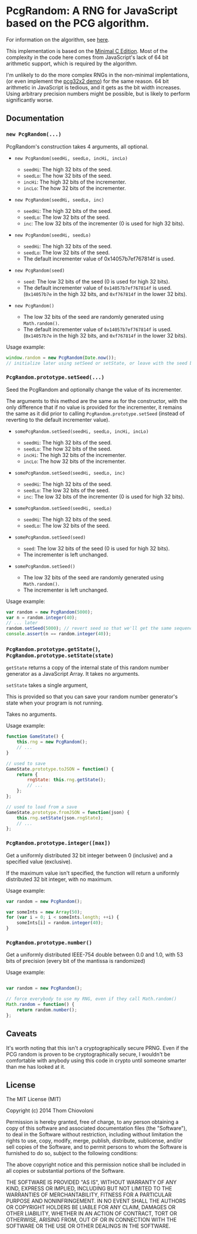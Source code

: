 # PcgRandom: A RNG for JavaScript based on the PCG algorithm.

For information on the algorithm, see [here](http://www.pcg-random.org/).

This implementation is based on the [Minimal C Edition](https://github.com/imneme/pcg-c-basic). Most of the complexity in the code here comes from JavaScript's lack of 64 bit arithmetic support, which is required by the algorithm.

I'm unlikely to do the more complex RNGs in the non-minimal implentations, (or even implement the [pcg32x2 demo](https://github.com/imneme/pcg-c-basic/blob/master/pcg32-demo.c)) for the same reason. 64 bit arithmetic in JavaScript is tedious, and it gets as the bit width increases. Using arbitrary precision numbers might be possible, but is likely to perform significantly worse.

## Documentation

### `new PcgRandom(...)`

PcgRandom's construction takes 4 arguments, all optional.

- `new PcgRandom(seedHi, seedLo, incHi, incLo)`
    + `seedHi`: The high 32 bits of the seed.
    + `seedLo`: The how 32 bits of the seed.
    + `incHi`: The high 32 bits of the incrementer.
    + `incLo`: The how 32 bits of the incrementer.

- `new PcgRandom(seedHi, seedLo, inc)`
    + `seedHi`: The high 32 bits of the seed.
    + `seedLo`: The low 32 bits of the seed.
    + `inc`: The low 32 bits of the incrementer (0 is used for high 32 bits).

- `new PcgRandom(seedHi, seedLo)`
    + `seedHi`: The high 32 bits of the seed.
    + `seedLo`: The low 32 bits of the seed.
    + The default incrementer value of 0x14057b7ef767814f is used.

- `new PcgRandom(seed)`
    - `seed`: The low 32 bits of the seed (0 is used for high 32 bits).
    - The default incrementer value of `0x14057b7ef767814f` is used. (`0x14057b7e` in the high 32 bits, and `0xf767814f` in the lower 32 bits).

- `new PcgRandom()`
    - The low 32 bits of the seed are randomly generated using `Math.random()`.
    - The default incrementer value of `0x14057b7ef767814f` is used. (`0x14057b7e` in the high 32 bits, and `0xf767814f` in the lower 32 bits).

Usage example:

```javascript
window.random = new PcgRandom(Date.now());
// initialize later using setSeed or setState, or leave with the seed based on the current time.
```

### `PcgRandom.prototype.setSeed(...)`

Seed the PcgRandom and optionally change the value of its incrementer.

The arguments to this method are the same as for the constructor, with the only difference that if no value is provided for the incrementer, it remains the same as it did prior to calling `PcgRandom.prototype.setSeed` (instead of reverting to the default incrementer value).

- `somePcgRandom.setSeed(seedHi, seedLo, incHi, incLo)`
    + `seedHi`: The high 32 bits of the seed.
    + `seedLo`: The how 32 bits of the seed.
    + `incHi`: The high 32 bits of the incrementer.
    + `incLo`: The how 32 bits of the incrementer.

- `somePcgRandom.setSeed(seedHi, seedLo, inc)`
    + `seedHi`: The high 32 bits of the seed.
    + `seedLo`: The low 32 bits of the seed.
    + `inc`: The low 32 bits of the incrementer (0 is used for high 32 bits).

- `somePcgRandom.setSeed(seedHi, seedLo)`
    + `seedHi`: The high 32 bits of the seed.
    + `seedLo`: The low 32 bits of the seed.

- `somePcgRandom.setSeed(seed)`
    - `seed`: The low 32 bits of the seed (0 is used for high 32 bits).
    - The incrementer is left unchanged.

- `somePcgRandom.setSeed()`
    - The low 32 bits of the seed are randomly generated using `Math.random()`.
    - The incrementer is left unchanged.

Usage example:

```javascript
var random = new PcgRandom(5000);
var n = random.integer(40);
// ... later
random.setSeed(5000); // revert seed so that we'll get the same sequence.
console.assert(n == random.integer(40));
```

### `PcgRandom.prototype.getState()`, `PcgRandom.prototype.setState(state)`

`getState` returns a copy of the internal state of this random number generator as a JavaScript Array. It takes no arguments.

`setState` takes a single argument, 

This is provided so that you can save your random number generator's state when your program is not running.

Takes no arguments.

Usage example:

```javascript
function GameState() {
	this.rng = new PcgRandom();
	// ...
}

// used to save
GameState.prototype.toJSON = function() {
	return {
		rngState: this.rng.getState();
		// ...
	};
};

// used to load from a save
GameState.prototype.fromJSON = function(json) {
	this.rng.setState(json.rngState);
	// ...
};
```

### `PcgRandom.prototype.integer([max])`

Get a uniformly distributed 32 bit integer between 0 (inclusive) and a specified value (exclusive).

If the maximum value isn't specified, the function will return a uniformly distributed 32 bit integer, with no maximum.

Usage example:

```javascript
var random = new PcgRandom();

var someInts = new Array(50);
for (var i = 0; i < someInts.length; ++i) {
	someInts[i] = random.integer(40);
}
```


### `PcgRandom.prototype.number()`

Get a uniformly distributed IEEE-754 double between 0.0 and 1.0, with 53 bits of precision (every bit of the mantissa is randomized)

Usage example:

```javascript

var random = new PcgRandom();

// force everybody to use my RNG, even if they call Math.random()
Math.random = function() {
	return random.number();
};
```

## Caveats

It's worth noting that this isn't a cryptographically secure PRNG. Even if the PCG random is proven to be cryptographically secure, I wouldn't be comfortable with anybody using this code in crypto until someone smarter than me has looked at it.

## License
The MIT License (MIT)

Copyright (c) 2014 Thom Chiovoloni

Permission is hereby granted, free of charge, to any person obtaining a copy
of this software and associated documentation files (the "Software"), to deal
in the Software without restriction, including without limitation the rights
to use, copy, modify, merge, publish, distribute, sublicense, and/or sell
copies of the Software, and to permit persons to whom the Software is
furnished to do so, subject to the following conditions:

The above copyright notice and this permission notice shall be included in
all copies or substantial portions of the Software.

THE SOFTWARE IS PROVIDED "AS IS", WITHOUT WARRANTY OF ANY KIND, EXPRESS OR
IMPLIED, INCLUDING BUT NOT LIMITED TO THE WARRANTIES OF MERCHANTABILITY,
FITNESS FOR A PARTICULAR PURPOSE AND NONINFRINGEMENT. IN NO EVENT SHALL THE
AUTHORS OR COPYRIGHT HOLDERS BE LIABLE FOR ANY CLAIM, DAMAGES OR OTHER
LIABILITY, WHETHER IN AN ACTION OF CONTRACT, TORT OR OTHERWISE, ARISING FROM,
OUT OF OR IN CONNECTION WITH THE SOFTWARE OR THE USE OR OTHER DEALINGS IN
THE SOFTWARE.
